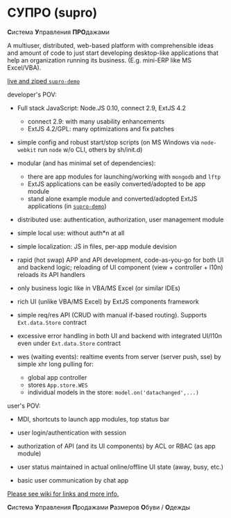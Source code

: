 СУПРО (supro)
=====

**С**истема **У**правления **ПРО**дажами

A multiuser, distributed, web-based platform with comprehensible
ideas and amount of code to just start developing desktop-like
applications that help an organization running its business.
(E.g. mini-ERP like MS Excel/VBA).

[live and ziped `supro-demo`](https://github.com/suprojs/supro-demo)

developer's POV:

* Full stack JavaScript: Node.JS 0.10, connect 2.9, ExtJS 4.2
  - connect 2.9: with many usability enhancements
  - ExtJS 4.2/GPL: many optimizations and fix patches

* simple config and robust start/stop scripts
 (on MS Windows via `node-webkit` run `node` w/o CLI, others by sh/init.d)

* modular (and has minimal set of dependencies):
  - there are app modules for launching/working with `mongodb` and `lftp`
  - ExtJS applications can be easily converted/adopted to be app module
  - stand alone example module and converted/adopted ExtJS applications (in [`supro-demo`](https://github.com/suprojs/supro-demo))

* distributed use: authentication, authorization, user management module

* simple local use: without auth*n at all

* simple localization: JS in files, per-app module devision

* rapid (hot swap) APP and API development, code-as-you-go for both UI and backend logic;
  reloading of UI component (view + controller + l10n) reloads its API handlers

* only business logic like in VBA/MS Excel (or similar IDEs)

* rich UI (unlike VBA/MS Excel) by ExtJS components framework

* simple req/res API (CRUD with manual if-based routing). Supports `Ext.data.Store` contract

* excessive error handling in both UI and backend with integrated UI/l10n even under `Ext.data.Store` contract

* wes (waiting events): realtime events from server (server push, sse) by simple xhr long pulling for:
  - global app controller
  - stores `App.store.WES`
  - individual models in the store: `model.on('datachanged',...)`

user's POV:

* MDI, shortcuts to launch app modules, top status bar

* user login/authentication with session

* authorization of API (and its UI components) by ACL or RBAC (as app module)

* user status maintained in actual online/offline UI state (away, busy, etc.)

* basic user communication by chat app

[Please see wiki for links and more info.](https://github.com/suprojs/supro/wiki)

**С**истема **У**правления **П**родажами **Р**азмеров **О**буви / **О**дежды
